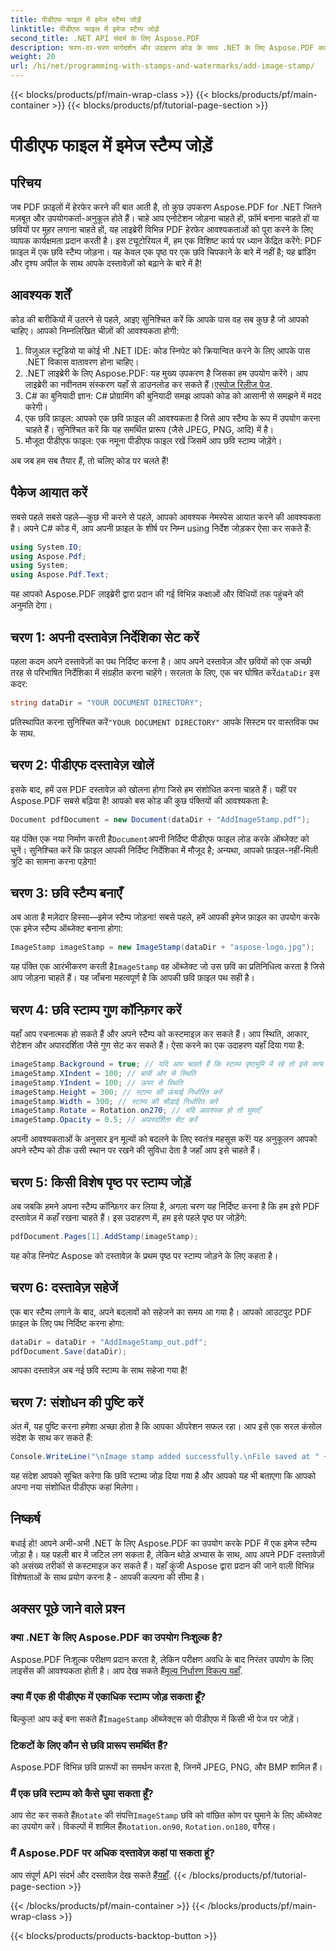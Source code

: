 ```yaml
---
title: पीडीएफ फाइल में इमेज स्टैम्प जोड़ें
linktitle: पीडीएफ फाइल में इमेज स्टैम्प जोड़ें
second_title: .NET API संदर्भ के लिए Aspose.PDF
description: चरण-दर-चरण मार्गदर्शन और उदाहरण कोड के साथ .NET के लिए Aspose.PDF का उपयोग करके PDF फ़ाइलों में छवि स्टैम्प जोड़ने का तरीका जानें।
weight: 20
url: /hi/net/programming-with-stamps-and-watermarks/add-image-stamp/
---
```


{{< blocks/products/pf/main-wrap-class >}}
{{< blocks/products/pf/main-container >}}
{{< blocks/products/pf/tutorial-page-section >}}

# पीडीएफ फाइल में इमेज स्टैम्प जोड़ें

## परिचय

जब PDF फ़ाइलों में हेरफेर करने की बात आती है, तो कुछ उपकरण Aspose.PDF for .NET जितने मज़बूत और उपयोगकर्ता-अनुकूल होते हैं। चाहे आप एनोटेशन जोड़ना चाहते हों, फ़ॉर्म बनाना चाहते हों या छवियों पर मुहर लगाना चाहते हों, यह लाइब्रेरी विभिन्न PDF हेरफेर आवश्यकताओं को पूरा करने के लिए व्यापक कार्यक्षमता प्रदान करती है। इस ट्यूटोरियल में, हम एक विशिष्ट कार्य पर ध्यान केंद्रित करेंगे: PDF फ़ाइल में एक छवि स्टैम्प जोड़ना। यह केवल एक पृष्ठ पर एक छवि चिपकाने के बारे में नहीं है; यह ब्रांडिंग और दृश्य अपील के साथ आपके दस्तावेज़ों को बढ़ाने के बारे में है!

## आवश्यक शर्तें

कोड की बारीकियों में उतरने से पहले, आइए सुनिश्चित करें कि आपके पास वह सब कुछ है जो आपको चाहिए। आपको निम्नलिखित चीज़ों की आवश्यकता होगी:

1. विज़ुअल स्टूडियो या कोई भी .NET IDE: कोड स्निपेट को क्रियान्वित करने के लिए आपके पास .NET विकास वातावरण होना चाहिए।
2.  .NET लाइब्रेरी के लिए Aspose.PDF: यह मुख्य उपकरण है जिसका हम उपयोग करेंगे। आप लाइब्रेरी का नवीनतम संस्करण यहाँ से डाउनलोड कर सकते हैं।[एस्पोज रिलीज पेज](https://releases.aspose.com/pdf/net/).
3. C# का बुनियादी ज्ञान: C# प्रोग्रामिंग की बुनियादी समझ आपको कोड को आसानी से समझने में मदद करेगी।
4. एक छवि फ़ाइल: आपको एक छवि फ़ाइल की आवश्यकता है जिसे आप स्टैम्प के रूप में उपयोग करना चाहते हैं। सुनिश्चित करें कि यह समर्थित प्रारूप (जैसे JPEG, PNG, आदि) में है।
5. मौजूदा पीडीएफ फाइल: एक नमूना पीडीएफ फाइल रखें जिसमें आप छवि स्टाम्प जोड़ेंगे।

अब जब हम सब तैयार हैं, तो चलिए कोड पर चलते हैं!

## पैकेज आयात करें

सबसे पहले सबसे पहले—कुछ भी करने से पहले, आपको आवश्यक नेमस्पेस आयात करने की आवश्यकता है। अपने C# कोड में, आप अपनी फ़ाइल के शीर्ष पर निम्न using निर्देश जोड़कर ऐसा कर सकते हैं:

```csharp
using System.IO;
using Aspose.Pdf;
using System;
using Aspose.Pdf.Text;
```

यह आपको Aspose.PDF लाइब्रेरी द्वारा प्रदान की गई विभिन्न कक्षाओं और विधियों तक पहुंचने की अनुमति देगा।

## चरण 1: अपनी दस्तावेज़ निर्देशिका सेट करें

 पहला कदम अपने दस्तावेज़ों का पथ निर्दिष्ट करना है। आप अपने दस्तावेज़ और छवियों को एक अच्छी तरह से परिभाषित निर्देशिका में संग्रहीत करना चाहेंगे। सरलता के लिए, एक चर घोषित करें`dataDir` इस कदर:

```csharp
string dataDir = "YOUR DOCUMENT DIRECTORY";
```

 प्रतिस्थापित करना सुनिश्चित करें`"YOUR DOCUMENT DIRECTORY"` आपके सिस्टम पर वास्तविक पथ के साथ.

## चरण 2: पीडीएफ दस्तावेज़ खोलें

इसके बाद, हमें उस PDF दस्तावेज़ को खोलना होगा जिसे हम संशोधित करना चाहते हैं। यहीं पर Aspose.PDF सबसे बढ़िया है! आपको बस कोड की कुछ पंक्तियों की आवश्यकता है:

```csharp
Document pdfDocument = new Document(dataDir + "AddImageStamp.pdf");
```

 यह पंक्ति एक नया निर्माण करती है`Document`अपनी निर्दिष्ट पीडीएफ फाइल लोड करके ऑब्जेक्ट को चुनें। सुनिश्चित करें कि फ़ाइल आपकी निर्दिष्ट निर्देशिका में मौजूद है; अन्यथा, आपको फ़ाइल-नहीं-मिली त्रुटि का सामना करना पड़ेगा!

## चरण 3: छवि स्टैम्प बनाएँ

अब आता है मज़ेदार हिस्सा—इमेज स्टैम्प जोड़ना! सबसे पहले, हमें आपकी इमेज फ़ाइल का उपयोग करके एक इमेज स्टैम्प ऑब्जेक्ट बनाना होगा:

```csharp
ImageStamp imageStamp = new ImageStamp(dataDir + "aspose-logo.jpg");
```

 यह पंक्ति एक आरंभीकरण करती है`ImageStamp` वह ऑब्जेक्ट जो उस छवि का प्रतिनिधित्व करता है जिसे आप जोड़ना चाहते हैं। यह जाँचना महत्वपूर्ण है कि आपकी छवि फ़ाइल पथ सही है।

## चरण 4: छवि स्टाम्प गुण कॉन्फ़िगर करें

यहाँ आप रचनात्मक हो सकते हैं और अपने स्टैम्प को कस्टमाइज़ कर सकते हैं। आप स्थिति, आकार, रोटेशन और अपारदर्शिता जैसे गुण सेट कर सकते हैं। ऐसा करने का एक उदाहरण यहाँ दिया गया है:

```csharp
imageStamp.Background = true; // यदि आप चाहते हैं कि स्टाम्प पृष्ठभूमि में रहे तो इसे सत्य पर सेट करें
imageStamp.XIndent = 100; // बायीं ओर से स्थिति
imageStamp.YIndent = 100; // ऊपर से स्थिति
imageStamp.Height = 300; // स्टाम्प की ऊंचाई निर्धारित करें
imageStamp.Width = 300; // स्टाम्प की चौड़ाई निर्धारित करें
imageStamp.Rotate = Rotation.on270; // यदि आवश्यक हो तो घुमाएँ
imageStamp.Opacity = 0.5; // अपारदर्शिता सेट करें
```

अपनी आवश्यकताओं के अनुसार इन मूल्यों को बदलने के लिए स्वतंत्र महसूस करें! यह अनुकूलन आपको अपने स्टैम्प को ठीक उसी स्थान पर रखने की सुविधा देता है जहाँ आप इसे चाहते हैं।

## चरण 5: किसी विशेष पृष्ठ पर स्टाम्प जोड़ें

अब जबकि हमने अपना स्टैम्प कॉन्फ़िगर कर लिया है, अगला चरण यह निर्दिष्ट करना है कि हम इसे PDF दस्तावेज़ में कहाँ रखना चाहते हैं। इस उदाहरण में, हम इसे पहले पृष्ठ पर जोड़ेंगे:

```csharp
pdfDocument.Pages[1].AddStamp(imageStamp);
```

यह कोड स्निपेट Aspose को दस्तावेज़ के प्रथम पृष्ठ पर स्टाम्प जोड़ने के लिए कहता है।

## चरण 6: दस्तावेज़ सहेजें

एक बार स्टैम्प लगाने के बाद, अपने बदलावों को सहेजने का समय आ गया है। आपको आउटपुट PDF फ़ाइल के लिए पथ निर्दिष्ट करना होगा:

```csharp
dataDir = dataDir + "AddImageStamp_out.pdf";
pdfDocument.Save(dataDir);
```

आपका दस्तावेज़ अब नई छवि स्टाम्प के साथ सहेजा गया है!

## चरण 7: संशोधन की पुष्टि करें

अंत में, यह पुष्टि करना हमेशा अच्छा होता है कि आपका ऑपरेशन सफल रहा। आप इसे एक सरल कंसोल संदेश के साथ कर सकते हैं:

```csharp
Console.WriteLine("\nImage stamp added successfully.\nFile saved at " + dataDir);
```

यह संदेश आपको सूचित करेगा कि छवि स्टाम्प जोड़ दिया गया है और आपको यह भी बताएगा कि आपको अपना नया संशोधित पीडीएफ कहां मिलेगा।

## निष्कर्ष

बधाई हो! आपने अभी-अभी .NET के लिए Aspose.PDF का उपयोग करके PDF में एक इमेज स्टैम्प जोड़ा है। यह पहली बार में जटिल लग सकता है, लेकिन थोड़े अभ्यास के साथ, आप अपने PDF दस्तावेज़ों को असंख्य तरीकों से कस्टमाइज़ कर सकते हैं। यहाँ कुंजी Aspose द्वारा प्रदान की जाने वाली विभिन्न विशेषताओं के साथ प्रयोग करना है - आपकी कल्पना की सीमा है।

## अक्सर पूछे जाने वाले प्रश्न

### क्या .NET के लिए Aspose.PDF का उपयोग निःशुल्क है?  
 Aspose.PDF निःशुल्क परीक्षण प्रदान करता है, लेकिन परीक्षण अवधि के बाद निरंतर उपयोग के लिए लाइसेंस की आवश्यकता होती है। आप देख सकते हैं[मूल्य निर्धारण विकल्प यहाँ](https://purchase.aspose.com/buy).

### क्या मैं एक ही पीडीएफ में एकाधिक स्टाम्प जोड़ सकता हूँ?  
 बिल्कुल! आप कई बना सकते हैं`ImageStamp` ऑब्जेक्ट्स को पीडीएफ में किसी भी पेज पर जोड़ें।

### टिकटों के लिए कौन से छवि प्रारूप समर्थित हैं?  
Aspose.PDF विभिन्न छवि प्रारूपों का समर्थन करता है, जिनमें JPEG, PNG, और BMP शामिल हैं।

### मैं एक छवि स्टाम्प को कैसे घुमा सकता हूँ?  
 आप सेट कर सकते हैं`Rotate` की संपत्ति`ImageStamp` छवि को वांछित कोण पर घुमाने के लिए ऑब्जेक्ट का उपयोग करें। विकल्पों में शामिल हैं`Rotation.on90`, `Rotation.on180`, वगैरह।

### मैं Aspose.PDF पर अधिक दस्तावेज़ कहां पा सकता हूं?  
 आप संपूर्ण API संदर्भ और दस्तावेज़ देख सकते हैं[यहाँ](https://reference.aspose.com/pdf/net/).
{{< /blocks/products/pf/tutorial-page-section >}}

{{< /blocks/products/pf/main-container >}}
{{< /blocks/products/pf/main-wrap-class >}}

{{< blocks/products/products-backtop-button >}}
